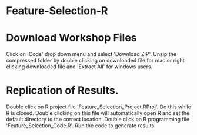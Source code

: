 # Feature-Selection-R
# Download Workshop Files
Click on 'Code' drop down menu and select 'Download ZIP'. Unzip the compressed folder by double clicking on downloaded file for mac or right clicking downloaded file and 'Extract All' for windows users.  

# Replication of Results.
Double click on R project file 'Feature_Selection_Project.RProj'. Do this while R is closed. Double clicking on this file will automatically open R and set the default directory to the correct location.
Double click on R programming file 'Feature_Selection_Code.R'. Run the code to generate results. 
